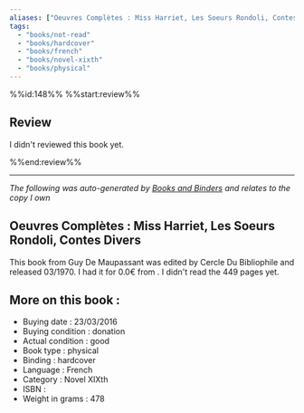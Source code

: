 ```yaml
---
aliases: ["Oeuvres Complètes : Miss Harriet, Les Soeurs Rondoli, Contes Divers"] 
tags: 
  - "books/not-read" 
  - "books/hardcover" 
  - "books/french"
  - "books/novel-xixth"
  - "books/physical"
---
```

%%id:148%%
%%start:review%%
## Review
I didn't reviewed this book yet. 

%%end:review%%

---
_The following was auto-generated by [Books and Binders](Books%20and%20Binders.md) and relates to the copy I own_
## Oeuvres Complètes : Miss Harriet, Les Soeurs Rondoli, Contes Divers
This book from Guy De Maupassant was edited by Cercle Du Bibliophile and released 03/1970. I had it for 0.0€ from . I didn't read the 449 pages yet.

## More on this book :
- Buying date : 23/03/2016
- Buying condition : donation
- Actual condition : good
- Book type : physical
- Binding : hardcover
- Language : French
- Category : Novel XIXth
- ISBN : 
- Weight in grams : 478
